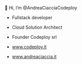 👋 Hi, I’m @AndreaCiacciaCodeploy

- Fullstack developer
- Cloud Solution Architect
- Founder Codeploy srl

- www.codeploy.it
- www.andreaciaccia.it

<!---
AndreaCiacciaCodeploy/AndreaCiacciaCodeploy is a ✨ special ✨ repository because its `README.md` (this file) appears on your GitHub profile.
You can click the Preview link to take a look at your changes.
--->
